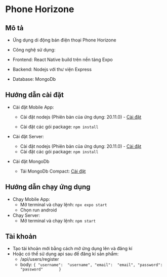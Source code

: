 
  

# Phone Horizone

  

## Mô tả

- Ứng dụng di động bán điện thoại Phone Horizone

- Công nghệ sử dụng:

- Frontend: React Native build trên nền tảng Expo

- Backend: Nodejs với thư viện Express

- Database: MongoDb

  

## Hướng dẫn cài đặt

- Cài đặt Mobile App:

	- Cài đặt nodejs (Phiên bản của ứng dụng: 20.11.0) - <a  href="https://nodejs.org/en/download/current">Cài đặt</a>

	- Cài đặt các gói package: ``npm install``
- Cài đặt Server:
	-  Cài đặt nodejs (Phiên bản của ứng dụng: 20.11.0) - <a  href="https://nodejs.org/en/download/current">Cài đặt</a>
	- Cài đặt các gói package: ``npm install ``

- Cài đặt MongoDb
	- Tải MongoDb Compact: <a  href="[Download MongoDB Community Server | MongoDB](https://www.mongodb.com/try/download/community)">Cài đặt</a>

## Hướng dẫn chạy ứng dụng
- Chạy Mobile App: 
	- Mở terminal và chạy lệnh: ``npx expo start``
	- Chọn run android
- Chạy Server:
	- Mở terminal và chạy lệnh: ``npm start``

## Tài khoản
- Tạo tài khoản mới bằng cách mở ứng dụng lên và đăng kí
- Hoặc có thể sử dụng api sau để đăng kí sản phẩm:
	- /api/users/register
	- body:
	``{ "username":  "username", "email":  "email", "password":  "password" 	  }``

